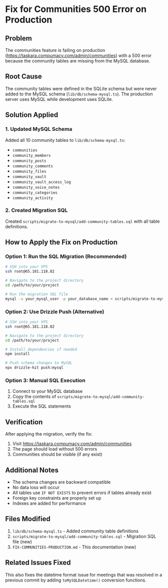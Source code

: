 # Fix for Communities 500 Error on Production

## Problem
The communities feature is failing on production (https://taskara.compumacy.com/admin/communities) with a 500 error because the community tables are missing from the MySQL database.

## Root Cause
The community tables were defined in the SQLite schema but were never added to the MySQL schema (`lib/db/schema-mysql.ts`). The production server uses MySQL while development uses SQLite.

## Solution Applied

### 1. Updated MySQL Schema
Added all 10 community tables to `lib/db/schema-mysql.ts`:
- `communities`
- `community_members`
- `community_posts`
- `community_comments`
- `community_files`
- `community_vault`
- `community_vault_access_log`
- `community_voice_notes`
- `community_categories`
- `community_activity`

### 2. Created Migration SQL
Created `scripts/migrate-to-mysql/add-community-tables.sql` with all table definitions.

## How to Apply the Fix on Production

### Option 1: Run the SQL Migration (Recommended)
```bash
# SSH into your VPS
ssh root@65.181.118.82

# Navigate to the project directory
cd /path/to/your/project

# Run the migration SQL file
mysql -u your_mysql_user -p your_database_name < scripts/migrate-to-mysql/add-community-tables.sql
```

### Option 2: Use Drizzle Push (Alternative)
```bash
# SSH into your VPS
ssh root@65.181.118.82

# Navigate to the project directory
cd /path/to/your/project

# Install dependencies if needed
npm install

# Push schema changes to MySQL
npx drizzle-kit push:mysql
```

### Option 3: Manual SQL Execution
1. Connect to your MySQL database
2. Copy the contents of `scripts/migrate-to-mysql/add-community-tables.sql`
3. Execute the SQL statements

## Verification

After applying the migration, verify the fix:

1. Visit https://taskara.compumacy.com/admin/communities
2. The page should load without 500 errors
3. Communities should be visible (if any exist)

## Additional Notes

- The schema changes are backward compatible
- No data loss will occur
- All tables use `IF NOT EXISTS` to prevent errors if tables already exist
- Foreign key constraints are properly set up
- Indexes are added for performance

## Files Modified

1. `lib/db/schema-mysql.ts` - Added community table definitions
2. `scripts/migrate-to-mysql/add-community-tables.sql` - Migration SQL file (new)
3. `FIX-COMMUNITIES-PRODUCTION.md` - This documentation (new)

## Related Issues Fixed

This also fixes the datetime format issue for meetings that was resolved in a previous commit by adding `toMySQLDatetime()` conversion functions.
